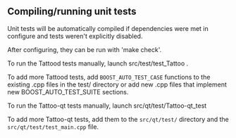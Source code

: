 Compiling/running unit tests
------------------------------------

Unit tests will be automatically compiled if dependencies were met in configure
and tests weren't explicitly disabled.

After configuring, they can be run with 'make check'.

To run the Tattood tests manually, launch src/test/test_Tattoo .

To add more Tattood tests, add `BOOST_AUTO_TEST_CASE` functions to the existing
.cpp files in the test/ directory or add new .cpp files that
implement new BOOST_AUTO_TEST_SUITE sections.

To run the Tattoo-qt tests manually, launch src/qt/test/Tattoo-qt_test

To add more Tattoo-qt tests, add them to the `src/qt/test/` directory and
the `src/qt/test/test_main.cpp` file.
